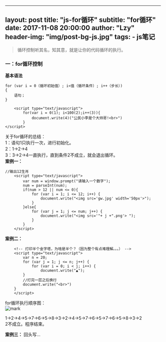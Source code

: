   ---
layout:     post
title:      "js-for循环"
subtitle:   "for循环"
date:       2017-11-08 20:00:00
author:     "Lzy"
header-img: "img/post-bg-js.jpg"
tags:
    - js笔记
---

>循环控制听其名，知其意，就是让你的代码循环的执行。  
### 一：for循环控制  
**基本语法**
```
for (var i = 0（循环初始值）; i<值（循环条件）; i++（步长）)
{
    语句；
}
```

```
    <script type="text/javascript">
		for(var i = 0(1); i<100(2);i++(3)){
			document.write(4)("公民小李是个大帅哥!<br>")
		}  
</script>
```
关于for循环的总结：  
1：语句1只执行一次，进行初始化。  
2：1->2->4  
3：3->2->4一直执行，直到条件2不成立，就会退出循环。  
**案例一：**  

```
//输出12生肖
	<script type="text/javascript">
		var num = window.prompt("请输入一个数字");
		num = parseInt(num);
		if(num > 12 || num <= 0){
			for (var i = 1; i <= 12; i++) {
				document.write("<img src='gw.jpg' width='50px'>");
			}
		}else{
			for (var j = 1; j <= num; j++) {
				document.write("<img src='"+ j +".png'> ");
			}
		}
	</script>
```
**案例二：**

```
	<!-- 打印半个金字塔，为啥是半个？（因为整个有点难理解。。。） -->
	<script type="text/javascript">
		var n = 20;
		for (var j = 1; j <= n; j++) {
			for (var i = 0; i < j; i++) {
				document.write("▲");
		}
		//打完一层之后换行
		document.write("<br>")
	}
	</script>
```
for循环执行顺序图：  
![mark](http://oyy6ppgxt.bkt.clouddn.com/blog/171108/mE4Did57ej.png?imageslim)
  
  1->2->4->5->7->6->5->8->3->2->4->5->7->6->5->7->6->5->8->3->2  
  2不成立。程序结束。

**案例三：**
回头写...

